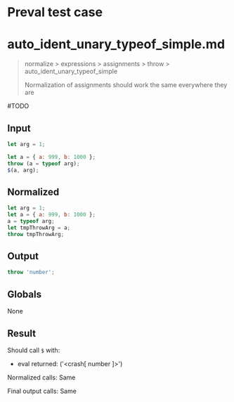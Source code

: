 # Preval test case

# auto_ident_unary_typeof_simple.md

> normalize > expressions > assignments > throw > auto_ident_unary_typeof_simple
>
> Normalization of assignments should work the same everywhere they are

#TODO

## Input

`````js filename=intro
let arg = 1;

let a = { a: 999, b: 1000 };
throw (a = typeof arg);
$(a, arg);
`````

## Normalized

`````js filename=intro
let arg = 1;
let a = { a: 999, b: 1000 };
a = typeof arg;
let tmpThrowArg = a;
throw tmpThrowArg;
`````

## Output

`````js filename=intro
throw 'number';
`````

## Globals

None

## Result

Should call `$` with:
 - eval returned: ('<crash[ number ]>')

Normalized calls: Same

Final output calls: Same
